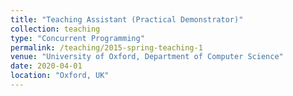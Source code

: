 ```yaml
---
title: "Teaching Assistant (Practical Demonstrator)"
collection: teaching
type: "Concurrent Programming"
permalink: /teaching/2015-spring-teaching-1
venue: "University of Oxford, Department of Computer Science"
date: 2020-04-01
location: "Oxford, UK"
---
```

